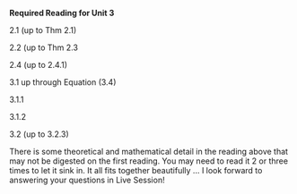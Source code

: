 **Required Reading for Unit 3**

2.1 (up to Thm 2.1)


2.2 (up to Thm 2.3


2.4 (up to 2.4.1)


3.1 up through Equation (3.4)


3.1.1


3.1.2

3.2 (up to 3.2.3)  
  
There is some theoretical and mathematical detail in the reading above that may not be digested on the first reading.  You may need to read it 2 or three times to let it sink in.  It all fits together beautifully ... I look forward to answering your questions in Live Session!  
